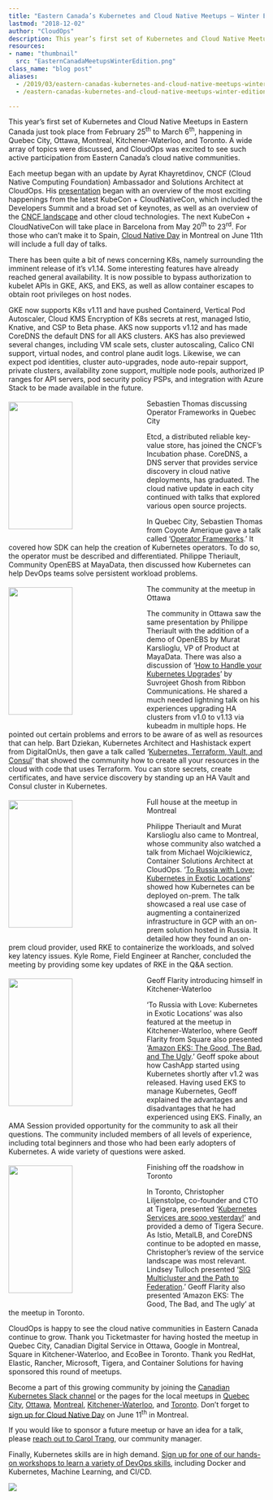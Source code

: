 ```yaml
---
title: "Eastern Canada’s Kubernetes and Cloud Native Meetups – Winter Edition"
lastmod: "2018-12-02"
author: "CloudOps"
description: This year’s first set of Kubernetes and Cloud Native Meetups in Eastern Canada just took place. CloudOps was excited to see such active participation from Eastern Canada’s cloud native communities.
resources:
- name: "thumbnail"
  src: "EasternCanadaMeetupsWinterEdition.png"
class_name: "blog post"
aliases: 
  - /2019/03/eastern-canadas-kubernetes-and-cloud-native-meetups-winter-edition/
  - /eastern-canadas-kubernetes-and-cloud-native-meetups-winter-edition/

---
```


<p>This year’s first set of Kubernetes and Cloud Native Meetups in Eastern Canada just took place from February 25<sup>th</sup> to March 6<sup>th</sup>, happening in Quebec City, Ottawa, Montreal, Kitchener-Waterloo, and Toronto. A wide array of topics were discussed, and CloudOps was excited to see such active participation from Eastern Canada’s cloud native communities.</p>

<p>Each meetup began with an update by Ayrat Khayretdinov, CNCF (Cloud Native Computing Foundation) Ambassador and Solutions Architect at CloudOps. His <a href="https://www.slideshare.net/CloudOps2005/kubernetes-and-cloud-native-meetup-march-2019">presentation</a> began with an overview of the most exciting happenings from the latest KubeCon + CloudNativeCon, which included the Developers Summit and a broad set of keynotes, as well as an overview of the <a href="https://www.cloudops.com/2018/10/the-beginners-guide-to-the-cncf-landscape/">CNCF landscape</a> and other cloud technologies. The next KubeCon + CloudNativeCon will take place in Barcelona from May 20<sup>th</sup> to 23<sup>rd</sup>. For those who can’t make it to Spain, <a href="http://www.cloudnativeday.ca/en/">Cloud Native Day</a> in Montreal on June 11th will include a full day of talks.</p>

<p>There has been quite a bit of news concerning K8s, namely surrounding the imminent release of it’s v1.14. Some interesting features have already reached general availability. It is now possible to bypass authorization to kubelet APIs in GKE, AKS, and EKS, as well as allow container escapes to obtain root privileges on host nodes.</p>

<p>GKE now supports K8s v1.11 and have pushed Containerd, Vertical Pod Autoscaler, Cloud KMS Encryption of K8s secrets at rest, managed Istio, Knative, and CSP to Beta phase. AKS now supports v1.12 and has made CoreDNS the default DNS for all AKS clusters. AKS has also previewed several changes, including VM scale sets, cluster autoscaling, Calico CNI support, virtual nodes, and control plane audit logs. Likewise, we can expect pod identities, cluster auto-upgrades, node auto-repair support, private clusters, availability zone support, multiple node pools, authorized IP ranges for API servers, pod security policy PSPs, and integration with Azure Stack to be made available in the future.</p>

<div class="wp-block-image"><img style="float: left; margin: 5px 20px 20px 0; width: 50%;" src="/images/blog/post/20190225_191631_1-2.jpg" alt="" class="wp-image-8008" width="300" height="251"><figcaption>Sebastien Thomas discussing Operator Frameworks in Quebec City</figcaption></div>

<p>Etcd, a distributed reliable key-value store, has joined the CNCF’s Incubation phase. CoreDNS, a DNS server that provides service discovery in cloud native deployments, has graduated. The cloud native update in each city continued with talks that explored various open source projects.</p>

<p>In Quebec City, Sebastien Thomas from Coyote Amerique gave a talk called ‘<a href="https://www.slideshare.net/CloudOps2005/operator-sdk-for-k8s-using-go">Operator Frameworks</a>.’ It covered how SDK can help the creation of Kubernetes operators. To do so, the operator must be described and differentiated. Philippe Theriault, Community OpenEBS at MayaData, then discussed how Kubernetes can help DevOps teams solve persistent workload problems.</p>

<div class="wp-block-image"><img style="float: left; margin: 5px 20px 20px 0; width: 50%;" src="/images/blog/post/20190226_203106_1.jpg" alt="" class="wp-image-7993" width="300" height="251"><figcaption>The community at the meetup in Ottawa</figcaption></div>

<p>The community in Ottawa saw the same presentation by Philippe Theriault with the addition of a demo of OpenEBS by Murat Karslioglu, VP of Product at MayaData. There was also a discussion of ‘<a href="https://www.slideshare.net/CloudOps2005/how-to-handle-your-kubernetes-upgrades">How to Handle your Kubernetes Upgrades</a>’ by Suvrojeet Ghosh from Ribbon Communications. He shared a much needed lightning talk on his experiences upgrading HA clusters from v1.0 to v1.13 via kubeadm in multiple hops. He pointed out certain problems and errors to be aware of as well as resources that can help. Bart Dziekan, Kubernetes Architect and Hashistack expert from DigitalOnUs, then gave a talk called ‘<a href="https://www.slideshare.net/CloudOps2005/kubernetes-terraform-vault-and-consul">Kubernetes, Terraform, Vault, and Consul</a>’ that showed the community how to create all your resources in the cloud with code that uses Terraform. You can store secrets, create certificates, and have service discovery by standing up an HA Vault and Consul cluster in Kubernetes.</p>

<div class="wp-block-image"><img style="float: left; margin: 5px 20px 20px 0; width: 50%;" src="/images/blog/post/PSX_20190227_191339.jpg" alt="" class="wp-image-7990" width="300" height="251"><figcaption>Full house at the meetup in Montreal</figcaption></div>

<p>Philippe Theriault and Murat Karslioglu also came to Montreal, whose community also watched a talk from Michael Wojcikiewicz, Container Solutions Architect at CloudOps. ‘<a href="https://www.slideshare.net/CloudOps2005/to-russia-with-love-deploying-kubernetes-in-exotic-locations-on-prem">To Russia with Love: Kubernetes in Exotic Locations</a>’ showed how Kubernetes can be deployed on-prem. The talk showcased a real use case of augmenting a containerized infrastructure in GCP with an on-prem solution hosted in Russia. It detailed how they found an on-prem cloud provider, used RKE to containerize the workloads, and solved key latency issues. Kyle Rome, Field Engineer at Rancher, concluded the meeting by providing some key updates of RKE in the Q&amp;A section.</p>

<div class="wp-block-image"><img style="float: left; margin: 5px 20px 20px 0; width: 50%;" src="/images/blog/post/PSX_20190301_110722.jpg" alt="" class="wp-image-7991" width="300" height="251"><figcaption>Geoff Flarity introducing himself in Kitchener-Waterloo</figcaption></div>

<p>‘To Russia with Love: Kubernetes in Exotic Locations’ was also featured at the meetup in Kitchener-Waterloo, where Geoff Flarity from Square also presented ‘<a href="https://www.slideshare.net/CloudOps2005/amazon-eks-the-good-the-bad-and-the-ugly">Amazon EKS: The Good, The Bad, and The Ugly</a>.’ Geoff spoke about how CashApp started using Kubernetes shortly after v1.2 was released. Having used EKS to manage Kubernetes, Geoff explained the advantages and disadvantages that he had experienced using EKS. Finally, an AMA Session provided opportunity for the community to ask all their questions. The community included members of all levels of experience, including total beginners and those who had been early adopters of Kubernetes. A wide variety of questions were asked.</p>

<div class="wp-block-image"><img style="float: left; margin: 5px 20px 20px 0; width: 50%;" src="/images/blog/post/Meetup1.jpg" alt="" width="300" height="251"><figcaption>Finishing off the roadshow in Toronto</figcaption></div>

<p>In Toronto, Christopher Liljenstolpe, co-founder and CTO at Tigera, presented ‘<a href="https://www.slideshare.net/CloudOps2005/kubernetes-services-are-sooo-yesterday">Kubernetes Services are sooo yesterday!</a>’ and provided a demo of Tigera Secure. As Istio, MetalLB, and CoreDNS continue to be adopted en masse, Christopher’s review of the service landscape was most relevant. Lindsey Tulloch presented ‘<a href="https://www.slideshare.net/CloudOps2005/sig-multicluster-and-the-path-to-federation">SIG Multicluster and the Path to Federation</a>.’ Geoff Flarity also presented ‘Amazon EKS: The Good, The Bad, and The ugly’ at the meetup in Toronto.</p>

<p>CloudOps is happy to see the cloud native communities in Eastern Canada continue to grow. Thank you Ticketmaster for having hosted the meetup in Quebec City, Canadian Digital Service in Ottawa, Google in Montreal, Square in Kitchener-Waterloo, and EcoBee in Toronto. Thank you RedHat, Elastic, Rancher, Microsoft, Tigera, and Container Solutions for having sponsored this round of meetups.</p>

<p>Become a part of this growing community by joining the <a href="http://k8scanadaslack.herokuapp.com">Canadian Kubernetes Slack channel</a> or the pages for the local meetups in <a href="https://www.meetup.com/Kubernetes-Quebec/">Quebec City</a>, <a href="https://www.meetup.com/Kubernetes-Ottawa/">Ottawa</a>, <a href="https://www.meetup.com/Kubernetes-Montreal/">Montreal</a>, <a href="https://www.meetup.com/Kubernetes-Kitchener-Waterloo/">Kitchener-Waterloo</a>, and <a href="https://www.meetup.com/Kubernetes-Toronto/">Toronto</a>. Don’t forget to <a href="http://www.cloudnativeday.ca/en/">sign up for Cloud Native Day</a> on June 11<sup>th</sup> in Montreal.</p>

<p>If you would like to sponsor a future meetup or have an idea for a talk, please <a href="mailto: ctrang@cloudops.com">reach out to Carol Trang</a>, our community manager.</p>

<p>Finally, Kubernetes skills are in high demand. <a href="https://www.cloudops.com/workshops/">Sign up for one of our hands-on workshops to learn a variety of DevOps skills</a>, including Docker and Kubernetes, Machine Learning, and CI/CD.</p>

<div class="row">
    <div class="col-xl-8 offset-xl-2 col-lg-10 offset-lg-1 col-md-10 offset-md-1 col-sm-12 col-xs-12 cta-image">
      <img src="/images/blog/cta/white-paper.jpeg">
    </div>
</div>